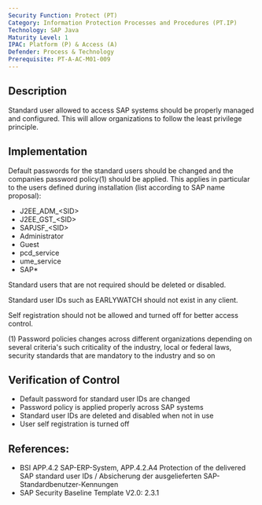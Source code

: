 ```yaml
---
Security Function: Protect (PT)
Category: Information Protection Processes and Procedures (PT.IP)
Technology: SAP Java
Maturity Level: 1
IPAC: Platform (P) & Access (A)
Defender: Process & Technology
Prerequisite: PT-A-AC-M01-009
---
```


## Description

 Standard user allowed to access SAP systems should be properly managed and configured. This will allow organizations to follow the least privilege principle.

## Implementation

Default passwords for the standard users should be changed and the companies password policy(1) should be applied. This applies in particular to the users defined during installation (list according to SAP name proposal):
- J2EE_ADM_\<SID\>
- J2EE_GST_\<SID\> 
- SAPJSF_\<SID\>
- Administrator
- Guest
- pcd_service
- ume_service
- SAP\*

Standard users that are not required should be deleted or disabled.

Standard user IDs such as EARLYWATCH should not exist in any client.

Self registration should not be allowed and turned off for better access control.

(1) Password policies changes across different organizations depending on several criteria's such criticality of the industry, local or federal laws, security standards that are mandatory to the industry and so on  

## Verification of Control

- Default password for standard user IDs are changed
- Password policy is applied properly across SAP systems
- Standard user IDs are deleted and disabled when not in use
- User self registration is turned off

## References:
- BSI APP.4.2 SAP-ERP-System, APP.4.2.A4 Protection of the delivered SAP standard user IDs / Absicherung der ausgelieferten SAP-Standardbenutzer-Kennungen
- SAP Security Baseline Template V2.0: 2.3.1
